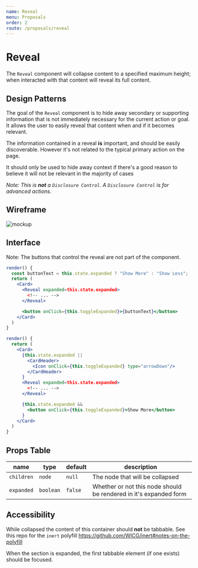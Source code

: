 ```yaml
---
name: Reveal
menu: Proposals
order: 2
route: /proposals/reveal
---
```


# Reveal

The `Reveal` component will collapse content to a specified maximum height; when interacted with that content will reveal its full content.

## Design Patterns

The goal of the `Reveal` component is to hide away secondary or supporting information that is not immediately necessary for the current action or goal. It allows the user to easily reveal that content when and if it becomes relevant.

The information contained in a reveal **is** important, and should be easily discoverable. However it's not related to the typical primary action on the page.

It should only be used to hide away context if there's a good reason to believe it will not be relevant in the majority of cases

_Note: This is **not** a `Disclosure Control`. A `Disclosure Control` is for advanced actions._

## Wireframe

![mockup](https://user-images.githubusercontent.com/779421/47378214-b1c90a00-d6b4-11e8-8fff-7c42eed24184.png)

## Interface

Note: The buttons that control the reveal are not part of the component.

```jsx
render() {
  const buttonText = this.state.expanded ? "Show More" : "Show Less";
  return (
    <Card>
      <Reveal expanded=this.state.expanded>
        <!-- ... -->
      </Reveal>

      <button onClick={this.toggleExpanded}>{buttonText}</button>
    </Card>
  )
}
```

```jsx
render() {
  return (
    <Card>
      {this.state.expanded ||
        <CardHeader>
          <Icon onClick={this.toggleExpanded} type="arrowDown"/>
        </CardHeader>
      }
      <Reveal expanded=this.state.expanded>
        <!-- ... -->
      </Reveal>

      {this.state.expanded &&
        <button onClick={this.toggleExpanded}>Show More</button>
      }
    </Card>
  )
}
```

## Props Table

| name       | type      | default | description                                                       |
| ---------- | --------- | ------- | ----------------------------------------------------------------- |
| `children` | `node`    | `null`  | The node that will be collapsed                                   |
| `expanded` | `boolean` | `false` | Whether or not this node should be rendered in it's expanded form |

## Accessibility

While collapsed the content of this container should **not** be tabbable.
See this repo for the `inert` polyfill https://github.com/WICG/inert#notes-on-the-polyfill

When the section is expanded, the first tabbable element (if one exists) should be focused.
